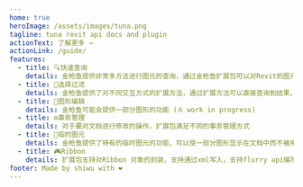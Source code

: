 ```yaml
---
home: true
heroImage: /assets/images/tuna.png
tagline: tuna revit api docs and plugin
actionText: 了解更多 →
actionLink: /guide/
features:
  - title: 🔍快速查询
    details: 金枪鱼提供非常多方法进行图元的查询，通过金枪鱼扩展包可以对Revit的图元进行快速的查询
  - title: 🎯选择过滤
    details: 金枪鱼提供了对不同交互方式的扩展方法，通过扩展方法可以直接查询到结果，并进行处理
  - title: 🎏图形编辑
    details: 金枪鱼可能会提供一部分图形的功能 (⛵ work in progress)
  - title: ⚙️事务管理
    details: 对于要对文档进行修改的操作，扩展包满足不同的事务管理方式
  - title: 🚁临时图元
    details: 金枪鱼提供了特有的临时图元的功能，可以使一部分图形显示在文档中而不被用户选择
  - title: 🎮Ribbon
    details: 扩展包支持对Ribbon 对象的封装，支持通过xml写入，支持flurry api编写界面
footer: Made by shiwu with ❤️
---
```

